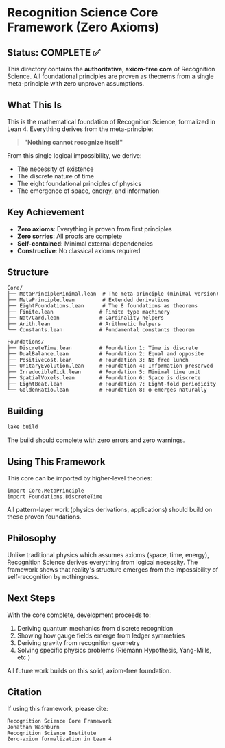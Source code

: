 # Recognition Science Core Framework (Zero Axioms)

## Status: COMPLETE ✅

This directory contains the **authoritative, axiom-free core** of Recognition Science. All foundational principles are proven as theorems from a single meta-principle with zero unproven assumptions.

## What This Is

This is the mathematical foundation of Recognition Science, formalized in Lean 4. Everything derives from the meta-principle:

> **"Nothing cannot recognize itself"**

From this single logical impossibility, we derive:
- The necessity of existence
- The discrete nature of time
- The eight foundational principles of physics
- The emergence of space, energy, and information

## Key Achievement

- **Zero axioms**: Everything is proven from first principles
- **Zero sorries**: All proofs are complete
- **Self-contained**: Minimal external dependencies
- **Constructive**: No classical axioms required

## Structure

```
Core/
├── MetaPrincipleMinimal.lean  # The meta-principle (minimal version)
├── MetaPrinciple.lean         # Extended derivations
├── EightFoundations.lean      # The 8 foundations as theorems
├── Finite.lean               # Finite type machinery
├── Nat/Card.lean             # Cardinality helpers
├── Arith.lean                # Arithmetic helpers
└── Constants.lean            # Fundamental constants theorem

Foundations/
├── DiscreteTime.lean         # Foundation 1: Time is discrete
├── DualBalance.lean          # Foundation 2: Equal and opposite
├── PositiveCost.lean         # Foundation 3: No free lunch
├── UnitaryEvolution.lean     # Foundation 4: Information preserved
├── IrreducibleTick.lean      # Foundation 5: Minimal time unit
├── SpatialVoxels.lean        # Foundation 6: Space is discrete
├── EightBeat.lean            # Foundation 7: Eight-fold periodicity
└── GoldenRatio.lean          # Foundation 8: φ emerges naturally
```

## Building

```bash
lake build
```

The build should complete with zero errors and zero warnings.

## Using This Framework

This core can be imported by higher-level theories:

```lean
import Core.MetaPrinciple
import Foundations.DiscreteTime
```

All pattern-layer work (physics derivations, applications) should build on these proven foundations.

## Philosophy

Unlike traditional physics which assumes axioms (space, time, energy), Recognition Science derives everything from logical necessity. The framework shows that reality's structure emerges from the impossibility of self-recognition by nothingness.

## Next Steps

With the core complete, development proceeds to:
1. Deriving quantum mechanics from discrete recognition
2. Showing how gauge fields emerge from ledger symmetries
3. Deriving gravity from recognition geometry
4. Solving specific physics problems (Riemann Hypothesis, Yang-Mills, etc.)

All future work builds on this solid, axiom-free foundation.

## Citation

If using this framework, please cite:
```
Recognition Science Core Framework
Jonathan Washburn
Recognition Science Institute
Zero-axiom formalization in Lean 4
```